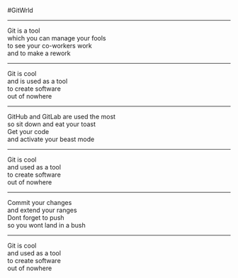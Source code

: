 #GitWrld
***

Git is a tool  
which you can manage your fools  
to see your co-workers work  
and to make a rework  
***
Git is cool  
and is used as a tool  
to create software  
out of nowhere  
***
GitHub and GitLab are used the most  
so sit down and eat your toast  
Get your code  
and activate your beast mode  
***
Git is cool  
and used as a tool  
to create software  
out of nowhere  
***
Commit your changes  
and extend your ranges  
Dont forget to push  
so you wont land in a bush  
***
Git is cool  
and used as a tool  
to create software  
out of nowhere  
